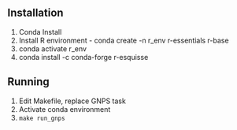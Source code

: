 ## Installation

1. Conda Install
1. Install R environment - conda create -n r_env r-essentials r-base
1. conda activate r_env
1. conda install -c conda-forge r-esquisse



## Running

1. Edit Makefile, replace GNPS task
1. Activate conda environment
1. ```make run_gnps```